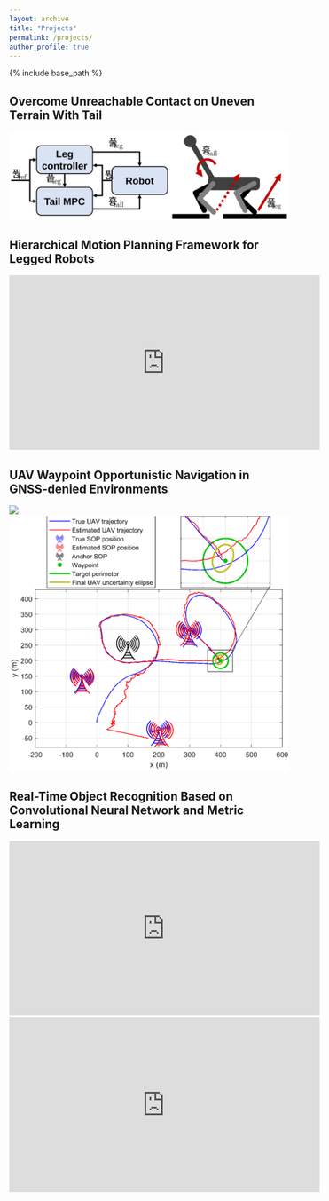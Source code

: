 ```yaml
---
layout: archive
title: "Projects"
permalink: /projects/
author_profile: true
---
```


{% include base_path %}

## Overcome Unreachable Contact on Uneven Terrain With Tail

<img src="/images/tail.svg">

## Hierarchical Motion Planning Framework for Legged Robots

<iframe width="560" height="315" src="https://www.youtube.com/embed/3V4VjaV2E0c" title="YouTube video player" frameborder="0" allow="accelerometer; autoplay; clipboard-write; encrypted-media; gyroscope; picture-in-picture" allowfullscreen></iframe>

## UAV Waypoint Opportunistic Navigation in GNSS-denied Environments

<img src="/images/momp.svg">

<img src="/images/momp_2.svg">

## Real-Time Object Recognition Based on Convolutional Neural Network and Metric Learning

<iframe width="560" height="315" src="https://www.youtube.com/embed/U70VJr-8yKU" title="YouTube video player" frameborder="0" allow="accelerometer; autoplay; clipboard-write; encrypted-media; gyroscope; picture-in-picture" allowfullscreen></iframe>

<iframe width="560" height="315" src="https://www.youtube.com/embed/ZJTfwt2FnUo" title="YouTube video player" frameborder="0" allow="accelerometer; autoplay; clipboard-write; encrypted-media; gyroscope; picture-in-picture" allowfullscreen></iframe>